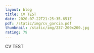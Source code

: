 ```yaml
---
layout: blog
title: CV TEST
date: 2020-07-22T21:25:35.651Z
pdf: /static/img/cv_garcia.pdf
thumbnail: /static/img/237-200x200.jpg
rating: 79
---
```

CV TEST